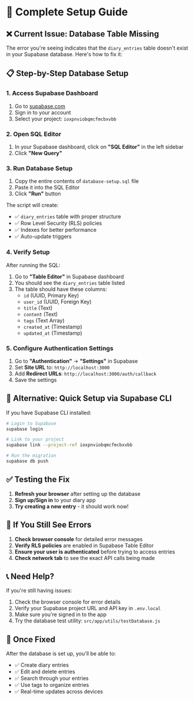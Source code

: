# 🚀 Complete Setup Guide

## ❌ Current Issue: Database Table Missing

The error you're seeing indicates that the `diary_entries` table doesn't exist in your Supabase database. Here's how to fix it:

## 📋 Step-by-Step Database Setup

### 1. Access Supabase Dashboard
1. Go to [supabase.com](https://supabase.com)
2. Sign in to your account
3. Select your project: `ioxpnviobqmcfmcbxvbb`

### 2. Open SQL Editor
1. In your Supabase dashboard, click on **"SQL Editor"** in the left sidebar
2. Click **"New Query"**

### 3. Run Database Setup
1. Copy the entire contents of `database-setup.sql` file
2. Paste it into the SQL Editor
3. Click **"Run"** button

The script will create:
- ✅ `diary_entries` table with proper structure
- ✅ Row Level Security (RLS) policies
- ✅ Indexes for better performance
- ✅ Auto-update triggers

### 4. Verify Setup
After running the SQL:
1. Go to **"Table Editor"** in Supabase dashboard
2. You should see the `diary_entries` table listed
3. The table should have these columns:
   - `id` (UUID, Primary Key)
   - `user_id` (UUID, Foreign Key)
   - `title` (Text)
   - `content` (Text)
   - `tags` (Text Array)
   - `created_at` (Timestamp)
   - `updated_at` (Timestamp)

### 5. Configure Authentication Settings
1. Go to **"Authentication"** → **"Settings"** in Supabase
2. Set **Site URL** to: `http://localhost:3000`
3. Add **Redirect URLs**: `http://localhost:3000/auth/callback`
4. Save the settings

## 🔧 Alternative: Quick Setup via Supabase CLI

If you have Supabase CLI installed:

```bash
# Login to Supabase
supabase login

# Link to your project
supabase link --project-ref ioxpnviobqmcfmcbxvbb

# Run the migration
supabase db push
```

## ✅ Testing the Fix

1. **Refresh your browser** after setting up the database
2. **Sign up/Sign in** to your diary app
3. **Try creating a new entry** - it should work now!

## 🚨 If You Still See Errors

1. **Check browser console** for detailed error messages
2. **Verify RLS policies** are enabled in Supabase Table Editor
3. **Ensure your user is authenticated** before trying to access entries
4. **Check network tab** to see the exact API calls being made

## 📞 Need Help?

If you're still having issues:
1. Check the browser console for error details
2. Verify your Supabase project URL and API key in `.env.local`
3. Make sure you're signed in to the app
4. Try the database test utility: `src/app/utils/testDatabase.js`

## 🎉 Once Fixed

After the database is set up, you'll be able to:
- ✅ Create diary entries
- ✅ Edit and delete entries
- ✅ Search through your entries
- ✅ Use tags to organize entries
- ✅ Real-time updates across devices
